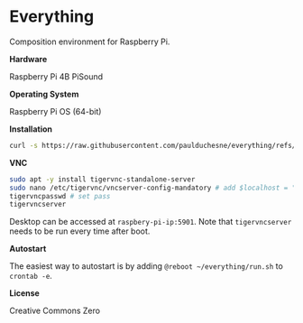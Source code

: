 # Everything
Composition environment for Raspberry Pi. 

**Hardware**

Raspberry Pi 4B
PiSound

**Operating System**

Raspberry Pi OS (64-bit)

**Installation**

```sh
curl -s https://raw.githubusercontent.com/paulduchesne/everything/refs/heads/main/install.sh | bash
```

**VNC**

```sh
sudo apt -y install tigervnc-standalone-server
sudo nano /etc/tigervnc/vncserver-config-mandatory # add $localhost = "no";
tigervncpasswd # set pass
tigervncserver
```

Desktop can be accessed at `raspbery-pi-ip:5901`. Note that `tigervncserver` needs to be run every time after boot.

**Autostart**

The easiest way to autostart is by adding `@reboot ~/everything/run.sh` to `crontab -e`. 

**License**

Creative Commons Zero
